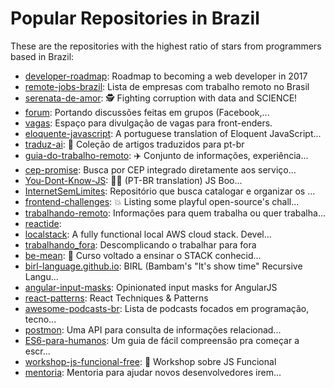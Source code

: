 # Popular Repositories in Brazil

These are the repositories with the highest ratio of stars from programmers based in Brazil:

- [developer-roadmap](https://github.com/kamranahmedse/developer-roadmap): Roadmap to becoming a web developer in 2017
- [remote-jobs-brazil](https://github.com/lerrua/remote-jobs-brazil): Lista de empresas com trabalho remoto no Brasil
- [serenata-de-amor](https://github.com/datasciencebr/serenata-de-amor): 🕵 Fighting corruption with data and SCIENCE!
- [forum](https://github.com/frontendbr/forum): Portando discussões feitas em grupos (Facebook,...
- [vagas](https://github.com/frontendbr/vagas): Espaço para divulgação de vagas para front-enders.
- [eloquente-javascript](https://github.com/braziljs/eloquente-javascript): A portuguese translation of Eloquent JavaScript...
- [traduz-ai](https://github.com/ericdouglas/traduz-ai): :pencil: Coleção de artigos traduzidos para pt-br
- [guia-do-trabalho-remoto](https://github.com/nomadsonrails/guia-do-trabalho-remoto): :airplane: Conjunto de informações, experiência...
- [cep-promise](https://github.com/filipedeschamps/cep-promise): Busca por CEP integrado diretamente aos serviço...
- [You-Dont-Know-JS](https://github.com/cezaraugusto/You-Dont-Know-JS): :green_book::ledger: (PT-BR translation) JS Boo...
- [InternetSemLimites](https://github.com/InternetSemLimites/InternetSemLimites): Repositório que busca catalogar e organizar os ...
- [frontend-challenges](https://github.com/LFeh/frontend-challenges): :boom: Listing some playful open-source's chall...
- [trabalhando-remoto](https://github.com/DyegoCosta/trabalhando-remoto): Informações para quem trabalha ou quer trabalha...
- [reactide](https://github.com/reactide/reactide): 
- [localstack](https://github.com/atlassian/localstack): A fully functional local AWS cloud stack. Devel...
- [trabalhando_fora](https://github.com/tapajos/trabalhando_fora): Descomplicando o trabalhar para fora
- [be-mean](https://github.com/Webschool-io/be-mean): :beer: Curso voltado a ensinar o STACK conhecid...
- [birl-language.github.io](https://github.com/birl-language/birl-language.github.io): BIRL (Bambam's "It's show time" Recursive Langu...
- [angular-input-masks](https://github.com/assisrafael/angular-input-masks): Opinionated input masks for AngularJS
- [react-patterns](https://github.com/vasanthk/react-patterns): React Techniques & Patterns 
- [awesome-podcasts-br](https://github.com/ogilvieira/awesome-podcasts-br): Lista de podcasts focados em programação, tecno...
- [postmon](https://github.com/PostmonAPI/postmon): Uma API para consulta de informações relacionad...
- [ES6-para-humanos](https://github.com/alexmoreno/ES6-para-humanos): Um guia de fácil compreensão pra começar a escr...
- [workshop-js-funcional-free](https://github.com/Webschool-io/workshop-js-funcional-free): :bento: Workshop sobre JS Funcional
- [mentoria](https://github.com/training-center/mentoria): Mentoria para ajudar novos desenvolvedores irem...

